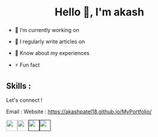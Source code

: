 <h1 align="center"> Hello 👋, I'm akash</h1>

<h3 align="center"></h3>

- 🔭 I’m currently working on []()

- 📝 I regularly write articles on []()

- 📄 Know about my experiences []()

- ⚡ Fun fact

<h2>Skills : </h2>

Let's connect !

Email :
Website : https://akashpatel18.github.io/MyPortfolio/

<a href="https://github.com/AkashPatel18"><img className="social" src="https://cdn.jsdelivr.net/npm/simple-icons@3.0.1/icons/github.svg" alt="" height="30px" ></img></a><a href="https://www.linkedin.com/in/akash-patel-7a96a8152/"><img className="social" src="https://cdn.jsdelivr.net/npm/simple-icons@3.0.1/icons/linkedin.svg" alt="" height="30px"></img></a><a href=""><img className="social" src="https://cdn.jsdelivr.net/npm/simple-icons@v3/icons/twitter.svg" alt="" height="30px"></img></a><a href=""><img className="social" src="https://cdn.jsdelivr.net/npm/simple-icons@3.0.1/icons/instagram.svg" alt="" height="30px"></img></a>
